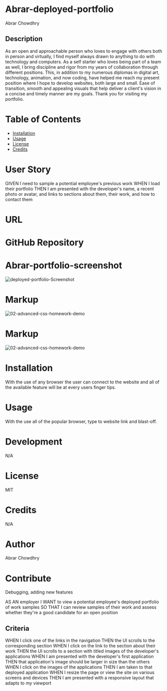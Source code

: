 # Abrar-deployed-portfolio


Abrar Chowdhry

## Description
As an open and approachable person who loves to engage with others both in person and virtually, I find myself always drawn to anything to do with technology and computers. 
As a self starter who loves being part of a team as well, I bring discipline and rigor from my years of collaboration through different positions. 
This, in addition to my numerous diplomas in digital art, technology, animation, and now coding, have helped me reach my present position where I hope to develop websites, both large and small. 
Ease of transition, smooth and appealing visuals that help deliver a client's vision in a concise and timely manner are my goals. 
Thank you for visiting my portfolio.

# Table of Contents

* [Installation](#installation)
* [Usage](#usage)
* [License](#license)
* [Credits](#credits)

# User Story
GIVEN I need to sample a potential employee's previous work
WHEN I load their portfolio
THEN I am presented with the developer's name, a recent photo or avatar, and links to sections about them, their work, and how to contact them

# URL



# GitHub Repository



# Abrar-portfolio-screenshot
![deployed-portfolio-Screenshot ]()

# Markup
![02-advanced-css-homework-demo](f)



# Markup
![02-advanced-css-homework-demo]()


# Installation 
With the use of any browser the user can connect to the website and all of the available feature will be at every users finger tips.

# Usage
With the use all of the popular browser, type to website link and blast-off.

# Development 
N/A

# License 
MIT

# Credits
N/A

# Author
Abrar Chowdhry

# Contribute
Debugging, adding new features


AS AN employer
I WANT to view a potential employee's deployed portfolio of work samples
SO THAT I can review samples of their work and assess whether they're a good candidate for an open position


## Criteria
WHEN I click one of the links in the navigation
THEN the UI scrolls to the corresponding section
WHEN I click on the link to the section about their work
THEN the UI scrolls to a section with titled images of the developer's applications
WHEN I am presented with the developer's first application
THEN that application's image should be larger in size than the others
WHEN I click on the images of the applications
THEN I am taken to that deployed application
WHEN I resize the page or view the site on various screens and devices
THEN I am presented with a responsive layout that adapts to my viewport
